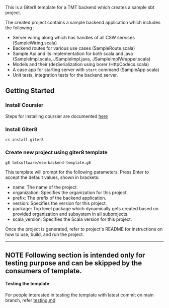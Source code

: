 This is a Giter8 template for a TMT backend which creates a sample sbt project.

The created project contains a sample backend application which includes the following :

* Server wiring along which has handles of all CSW services (SampleWiring.scala)
* Backend routes for various use cases (SampleRoute.scala)
* Sample Api and its implementation for both scala and java (SampleImpl.scala, JSampleImpl.java, JSampleImplWrapper.scala)
* Models and their (de)Serialization using borer (HttpCodecs.scala)
* A case app for starting server with `start` command (SampleApp.scala)
* Unit tests, integration tests for the backend server.

## Getting Started

### Install Coursier
Steps for installing coursier are documented [here](https://tmtsoftware.github.io/csw/apps/csinstallation.html) 

### Install Giter8

`cs install giter8`

### Create new project using giter8 template

`g8 tmtsoftware/esw-backend-template.g8`

This template will prompt for the following parameters. Press Enter to accept the default values, shown in brackets:

* name: The name of the project.
* organization: Specifies the organization for this project.
* prefix: The prefix of the backend application.
* version: Specifies the version for this project.
* package: Top level package which dynamically gets created based on provided organization and subsystem in all subprojects.
* scala_version: Specifies the Scala version for this project.

Once the project is generated, refer to project's README for instructions on how to use, build, and run the project.


---
**NOTE**
Following section is intended only for testing purpose and can be skipped by the consumers of template.
---
#### Testing the template

For people interested in testing the template with latest commit on main branch, refer [testing.md](./testing.md)
